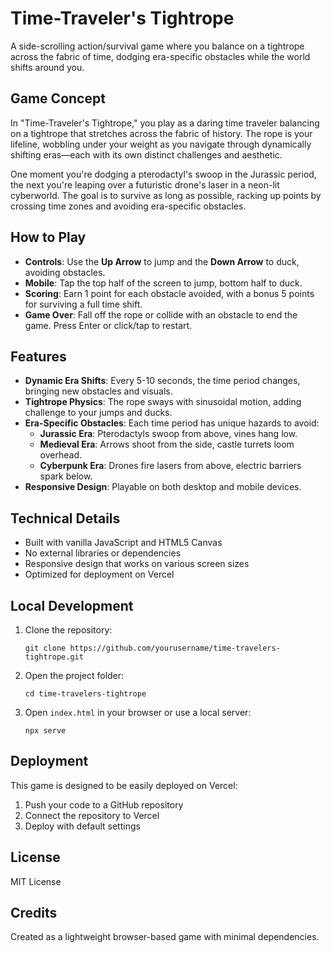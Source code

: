 # Time-Traveler's Tightrope

A side-scrolling action/survival game where you balance on a tightrope across the fabric of time, dodging era-specific obstacles while the world shifts around you.

## Game Concept

In "Time-Traveler's Tightrope," you play as a daring time traveler balancing on a tightrope that stretches across the fabric of history. The rope is your lifeline, wobbling under your weight as you navigate through dynamically shifting eras—each with its own distinct challenges and aesthetic.

One moment you're dodging a pterodactyl's swoop in the Jurassic period, the next you're leaping over a futuristic drone's laser in a neon-lit cyberworld. The goal is to survive as long as possible, racking up points by crossing time zones and avoiding era-specific obstacles.

## How to Play

- **Controls**: Use the **Up Arrow** to jump and the **Down Arrow** to duck, avoiding obstacles.
- **Mobile**: Tap the top half of the screen to jump, bottom half to duck.
- **Scoring**: Earn 1 point for each obstacle avoided, with a bonus 5 points for surviving a full time shift.
- **Game Over**: Fall off the rope or collide with an obstacle to end the game. Press Enter or click/tap to restart.

## Features

- **Dynamic Era Shifts**: Every 5-10 seconds, the time period changes, bringing new obstacles and visuals.
- **Tightrope Physics**: The rope sways with sinusoidal motion, adding challenge to your jumps and ducks.
- **Era-Specific Obstacles**: Each time period has unique hazards to avoid:
  - **Jurassic Era**: Pterodactyls swoop from above, vines hang low.
  - **Medieval Era**: Arrows shoot from the side, castle turrets loom overhead.
  - **Cyberpunk Era**: Drones fire lasers from above, electric barriers spark below.
- **Responsive Design**: Playable on both desktop and mobile devices.

## Technical Details

- Built with vanilla JavaScript and HTML5 Canvas
- No external libraries or dependencies
- Responsive design that works on various screen sizes
- Optimized for deployment on Vercel

## Local Development

1. Clone the repository:
   ```
   git clone https://github.com/yourusername/time-travelers-tightrope.git
   ```

2. Open the project folder:
   ```
   cd time-travelers-tightrope
   ```

3. Open `index.html` in your browser or use a local server:
   ```
   npx serve
   ```

## Deployment

This game is designed to be easily deployed on Vercel:

1. Push your code to a GitHub repository
2. Connect the repository to Vercel
3. Deploy with default settings

## License

MIT License

## Credits

Created as a lightweight browser-based game with minimal dependencies. 